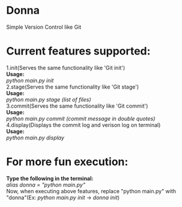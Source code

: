# Donna
Simple Version Control like Git

# Current features supported:
1.init(Serves the same functionality like 'Git init')<br>
**Usage:**<br>
*python main.py init*<br>
2.stage(Serves the same functionality like 'Git stage')<br>
**Usage:**<br>
*python main.py stage (list of files)*<br>
3.commit(Serves the same functionality like 'Git commit')<br>
**Usage:**<br>
*python main.py commit (commit message in double quotes)*<br>
4.display(Displays the commit log and verison log on terminal)<br>
**Usage:**<br>
*python main.py display*<br>

# For more fun execution:
**Type the following in the terminal:**<br>
*alias donna = "python main.py"*<br>
Now, when executing above features, replace "python main.py" with "donna"(Ex: *python main.py init* -> *donna init*)
